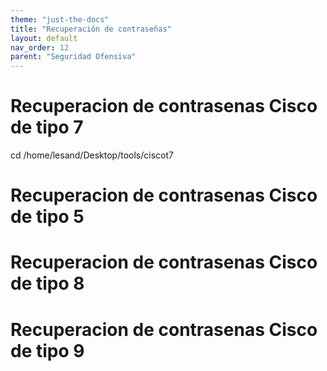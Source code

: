 ```yaml
---
theme: "just-the-docs"
title: "Recuperación de contraseñas"
layout: default
nav_order: 12
parent: "Seguridad Ofensiva"
---
```

# Recuperacion de contrasenas Cisco de tipo 7
cd /home/lesand/Desktop/tools/ciscot7
# Recuperacion de contrasenas Cisco de tipo 5
# Recuperacion de contrasenas Cisco de tipo 8
# Recuperacion de contrasenas Cisco de tipo 9
